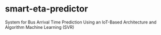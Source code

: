 # smart-eta-predictor
System for Bus Arrival Time Prediction Using an IoT-Based Architecture and Algorithm Machine Learning (SVR)

